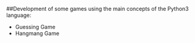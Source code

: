 ##Development of some games using the main concepts of the Python3 language:

- Guessing Game
- Hangmang Game
